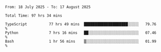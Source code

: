 <!--START_SECTION:waka-->

```abap
From: 18 July 2025 - To: 17 August 2025

Total Time: 97 hrs 34 mins

TypeScript          77 hrs 49 mins  ████████████████████░░░░░   79.76 %
Python              7 hrs 16 mins   ██░░░░░░░░░░░░░░░░░░░░░░░   07.46 %
Bash                1 hr 56 mins    ▒░░░░░░░░░░░░░░░░░░░░░░░░   01.99 %
```

<!--END_SECTION:waka-->
